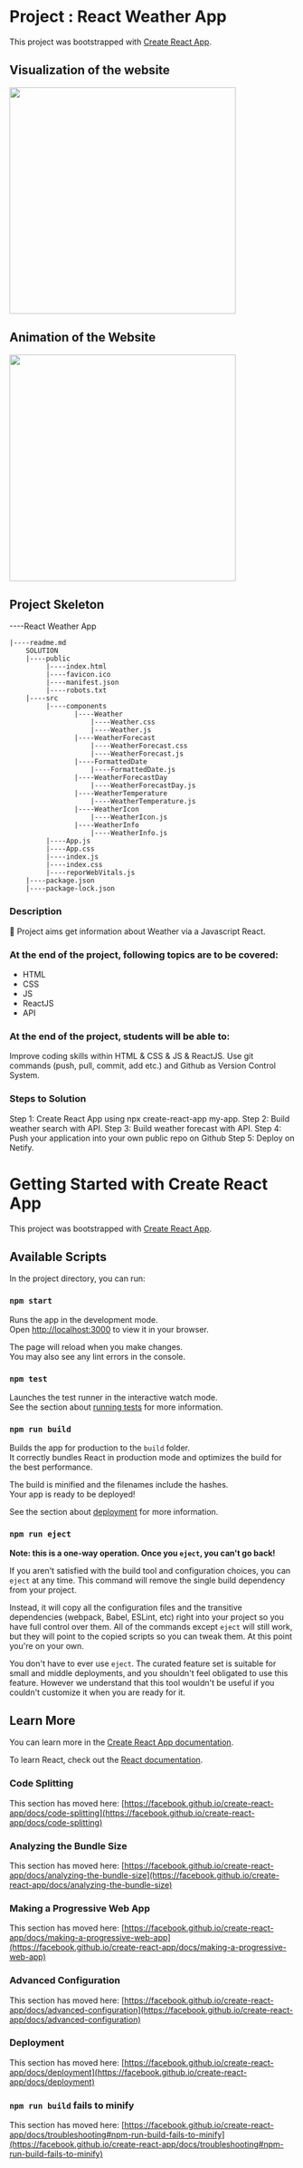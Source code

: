 <h1> Project : React Weather App </h1>

<p> This project was bootstrapped with <a href="https://github.com/facebook/create-react-app">Create React App</a>. </p>

<h2> Visualization of the website </h2>
<img src="https://i.ibb.co/RDygybY/weather-app.gif" width=400 />
<h2>Animation of the Website</h2>
<img src="https://i.ibb.co/kxs0vH8/Untitled-2.gif" width=400 />
<h2> Project Skeleton </h2>

<p> ----React Weather App </p>
<code>|----readme.md
    SOLUTION
    |----public
         |----index.html
         |----favicon.ico
         |----manifest.json
         |----robots.txt
    |----src
         |----components
                |----Weather
                    |----Weather.css
                    |----Weather.js
                |----WeatherForecast
                    |----WeatherForecast.css
                    |----WeatherForecast.js
                |----FormattedDate
                    |----FormattedDate.js
                |----WeatherForecastDay
                    |----WeatherForecastDay.js
                |----WeatherTemperature
                    |----WeatherTemperature.js
                |----WeatherIcon
                    |----WeatherIcon.js
                |----WeatherInfo
                    |----WeatherInfo.js
         |----App.js
         |----App.css
         |----index.js
         |----index.css
         |----reporWebVitals.js
    |----package.json
    |----package-lock.json
</code> 
<h3> Description </h3>
<p> 🚀 Project aims get information about Weather via a Javascript React. </p>

<h3> At the end of the project, following topics are to be covered: </h3>
<ul>
<li>HTML</li>
<li>CSS</li>
<li>JS</li>
<li>ReactJS</li>
<li>API</li>
</ul>
<h3> At the end of the project, students will be able to: </h3>
<p>
Improve coding skills within HTML & CSS & JS & ReactJS. 
Use git commands (push, pull, commit, add etc.) and Github as Version Control System.
<p>

<h3>Steps to Solution</h3>
Step 1: Create React App using npx create-react-app my-app.
Step 2: Build weather search with API.
Step 3: Build weather forecast with API.
Step 4: Push your application into your own public repo on Github
Step 5: Deploy on Netify. 

# Getting Started with Create React App

This project was bootstrapped with [Create React App](https://github.com/facebook/create-react-app).

## Available Scripts

In the project directory, you can run:

### `npm start`

Runs the app in the development mode.\
Open [http://localhost:3000](http://localhost:3000) to view it in your browser.

The page will reload when you make changes.\
You may also see any lint errors in the console.

### `npm test`

Launches the test runner in the interactive watch mode.\
See the section about [running tests](https://facebook.github.io/create-react-app/docs/running-tests) for more information.

### `npm run build`

Builds the app for production to the `build` folder.\
It correctly bundles React in production mode and optimizes the build for the best performance.

The build is minified and the filenames include the hashes.\
Your app is ready to be deployed!

See the section about [deployment](https://facebook.github.io/create-react-app/docs/deployment) for more information.

### `npm run eject`

**Note: this is a one-way operation. Once you `eject`, you can't go back!**

If you aren't satisfied with the build tool and configuration choices, you can `eject` at any time. This command will remove the single build dependency from your project.

Instead, it will copy all the configuration files and the transitive dependencies (webpack, Babel, ESLint, etc) right into your project so you have full control over them. All of the commands except `eject` will still work, but they will point to the copied scripts so you can tweak them. At this point you're on your own.

You don't have to ever use `eject`. The curated feature set is suitable for small and middle deployments, and you shouldn't feel obligated to use this feature. However we understand that this tool wouldn't be useful if you couldn't customize it when you are ready for it.

## Learn More

You can learn more in the [Create React App documentation](https://facebook.github.io/create-react-app/docs/getting-started).

To learn React, check out the [React documentation](https://reactjs.org/).

### Code Splitting

This section has moved here: [https://facebook.github.io/create-react-app/docs/code-splitting](https://facebook.github.io/create-react-app/docs/code-splitting)

### Analyzing the Bundle Size

This section has moved here: [https://facebook.github.io/create-react-app/docs/analyzing-the-bundle-size](https://facebook.github.io/create-react-app/docs/analyzing-the-bundle-size)

### Making a Progressive Web App

This section has moved here: [https://facebook.github.io/create-react-app/docs/making-a-progressive-web-app](https://facebook.github.io/create-react-app/docs/making-a-progressive-web-app)

### Advanced Configuration

This section has moved here: [https://facebook.github.io/create-react-app/docs/advanced-configuration](https://facebook.github.io/create-react-app/docs/advanced-configuration)

### Deployment

This section has moved here: [https://facebook.github.io/create-react-app/docs/deployment](https://facebook.github.io/create-react-app/docs/deployment)

### `npm run build` fails to minify

This section has moved here: [https://facebook.github.io/create-react-app/docs/troubleshooting#npm-run-build-fails-to-minify](https://facebook.github.io/create-react-app/docs/troubleshooting#npm-run-build-fails-to-minify)
